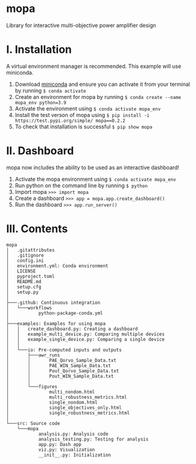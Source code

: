 # mopa
Library for interactive multi-objective power amplifier design

# I. Installation
A virtual environment manager is recommended. This example will use miniconda.
1. Download [miniconda](https://docs.conda.io/en/latest/miniconda.html) and ensure you can activate it from your terminal by running `$ conda activate` 
2. Create an environment for mopa by running `$ conda create --name mopa_env python=3.9`
3. Activate the environment using `$ conda activate mopa_env`
4. Install the test verson of mopa using `$ pip install -i https://test.pypi.org/simple/ mopa==0.2.2`
5. To check that installation is successful `$ pip show mopa`

# II. Dashboard
mopa now includes the ability to be used as an interactive dashboard!
1. Activate the mopa environment using `$ conda activate mopa_env`
2. Run python on the command line by running `$ python`
3. Import mopa `>>> import mopa`
4. Create a dashboard `>>> app = mopa.app.create_dashboard()`
5. Run the dashboard `>>> app.run_server()`

# III. Contents
```
mopa
│   .gitattributes
│   .gitignore
│   config.ini
│   environment.yml: Conda environment
│   LICENSE
│   pyproject.toml
│   README.md
│   setup.cfg
│   setup.py
│
├───.github: Continuous integration
│   └───workflows
│           python-package-conda.yml
│
├───examples: Examples for using mopa
│   │   create_dashboard.py: Creating a dashboard
│   │   example_multi_device.py: Comparing multiple devices
│   │   example_single_device.py: Comparing a single device
│   │
│   └───io: Pre-computed inputs and outputs
│       ├───awr_runs
│       │       PAE_Qorvo_Sample_Data.txt
│       │       PAE_WIN_Sample_Data.txt
│       │       Pout_Qorvo_Sample_Data.txt
│       │       Pout_WIN_Sample_Data.txt
│       │
│       └───figures
│               multi_nondom.html
│               multi_robustness_metrics.html
│               single_nondom.html
│               single_objectives_only.html
│               single_robustness_metrics.html
│
└───src: Source code
    └───mopa
            analysis.py: Analysis code
            analysis_testing.py: Testing for analysis
            app.py: Dash app
            viz.py: Visualization
            __init__.py: Initialization
```

